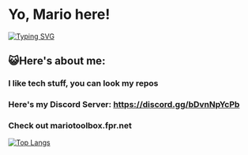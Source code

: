 # Yo, Mario here!

[![Typing SVG](https://readme-typing-svg.demolab.com?font=Archivo+Black+&pause=1000&color=950000&width=435&lines=incrediblemarioweb.fpr.net)](https://git.io/typing-svg)

## 😺Here's about me:
### I like tech stuff, you can look my repos
### Here's my Discord Server: https://discord.gg/bDvnNpYcPb
### Check out mariotoolbox.fpr.net
[![Top Langs](https://github-readme-stats.vercel.app/api/top-langs/?username=mariocrazyy&layout=compact&theme=radical)](https://github.com/anuraghazra/github-readme-stats)
